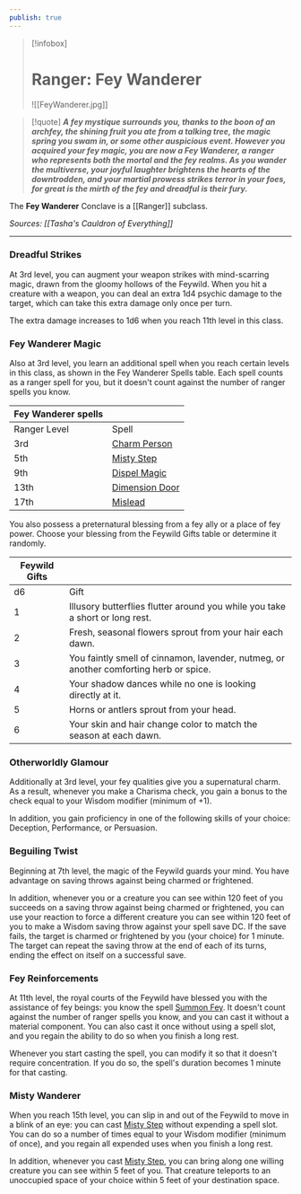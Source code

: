 ```yaml
---
publish: true
---
```

> [!infobox]
> # Ranger: Fey Wanderer
> ![[FeyWanderer.jpg]]

> [!quote]
> **_A fey mystique surrounds you, thanks to the boon of an archfey, the shining fruit you ate from a talking tree, the magic spring you swam in, or some other auspicious event. However you acquired your fey magic, you are now a Fey Wanderer, a ranger who represents both the mortal and the fey realms. As you wander the multiverse, your joyful laughter brightens the hearts of the downtrodden, and your martial prowess strikes terror in your foes, for great is the mirth of the fey and dreadful is their fury._**

The **Fey Wanderer** Conclave is a [[Ranger]] subclass.

*Sources: [[Tasha's Cauldron of Everything]]*
***
### Dreadful Strikes

At 3rd level, you can augment your weapon strikes with mind-scarring magic, drawn from the gloomy hollows of the Feywild. When you hit a creature with a weapon, you can deal an extra 1d4 psychic damage to the target, which can take this extra damage only once per turn.

The extra damage increases to 1d6 when you reach 11th level in this class.

### Fey Wanderer Magic

Also at 3rd level, you learn an additional spell when you reach certain levels in this class, as shown in the Fey Wanderer Spells table. Each spell counts as a ranger spell for you, but it doesn't count against the number of ranger spells you know.

|Fey Wanderer spells| |
|---|---|
|Ranger Level|Spell|
|3rd|[Charm Person](http://dnd5e.wikidot.com/spell:charm-person)|
|5th|[Misty Step](http://dnd5e.wikidot.com/spell:misty-step)|
|9th|[Dispel Magic](http://dnd5e.wikidot.com/spell:dispel-magic)|
|13th|[Dimension Door](http://dnd5e.wikidot.com/spell:dimension-door)|
|17th|[Mislead](http://dnd5e.wikidot.com/spell:mislead)|

You also possess a preternatural blessing from a fey ally or a place of fey power. Choose your blessing from the Feywild Gifts table or determine it randomly.

|Feywild Gifts| |
|---|---|
|d6|Gift|
|1|Illusory butterflies flutter around you while you take a short or long rest.|
|2|Fresh, seasonal flowers sprout from your hair each dawn.|
|3|You faintly smell of cinnamon, lavender, nutmeg, or another comforting herb or spice.|
|4|Your shadow dances while no one is looking directly at it.|
|5|Horns or antlers sprout from your head.|
|6|Your skin and hair change color to match the season at each dawn.|

### Otherworldly Glamour

Additionally at 3rd level, your fey qualities give you a supernatural charm. As a result, whenever you make a Charisma check, you gain a bonus to the check equal to your Wisdom modifier (minimum of +1).

In addition, you gain proficiency in one of the following skills of your choice: Deception, Performance, or Persuasion.

### Beguiling Twist

Beginning at 7th level, the magic of the Feywild guards your mind. You have advantage on saving throws against being charmed or frightened.

In addition, whenever you or a creature you can see within 120 feet of you succeeds on a saving throw against being charmed or frightened, you can use your reaction to force a different creature you can see within 120 feet of you to make a Wisdom saving throw against your spell save DC. If the save fails, the target is charmed or frightened by you (your choice) for 1 minute. The target can repeat the saving throw at the end of each of its turns, ending the effect on itself on a successful save.

### Fey Reinforcements

At 11th level, the royal courts of the Feywild have blessed you with the assistance of fey beings: you know the spell [Summon Fey](http://dnd5e.wikidot.com/spell:summon-fey). It doesn't count against the number of ranger spells you know, and you can cast it without a material component. You can also cast it once without using a spell slot, and you regain the ability to do so when you finish a long rest.

Whenever you start casting the spell, you can modify it so that it doesn't require concentration. If you do so, the spell's duration becomes 1 minute for that casting.

### Misty Wanderer

When you reach 15th level, you can slip in and out of the Feywild to move in a blink of an eye: you can cast [Misty Step](http://dnd5e.wikidot.com/spell:misty-step) without expending a spell slot. You can do so a number of times equal to your Wisdom modifier (minimum of once), and you regain all expended uses when you finish a long rest.

In addition, whenever you cast [Misty Step](http://dnd5e.wikidot.com/spell:misty-step), you can bring along one willing creature you can see within 5 feet of you. That creature teleports to an unoccupied space of your choice within 5 feet of your destination space.
